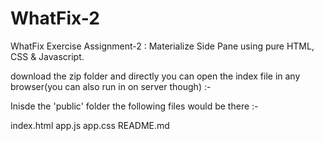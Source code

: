 # WhatFix-2
WhatFix Exercise Assignment-2 : Materialize Side Pane using pure HTML, CSS & Javascript.

download the zip folder and directly you can open the index file in any browser(you can also run in on server though) :-

Inisde the 'public' folder the following files would be there :-

index.html
app.js
app.css
README.md

